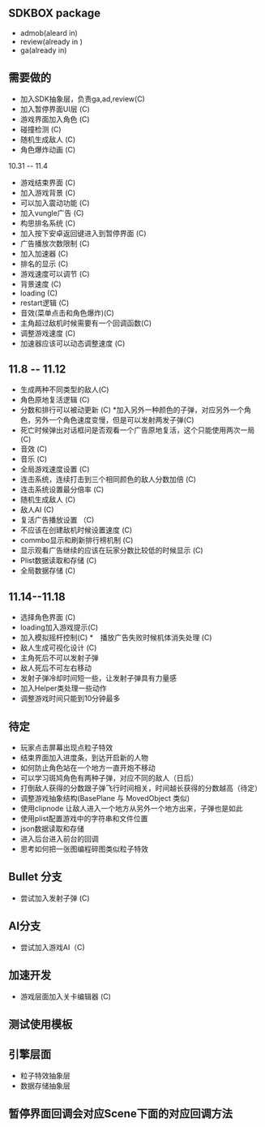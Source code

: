 ## SDKBOX package
* admob(aleard in)
* review(already in )
* ga(already in)


## 需要做的
* 加入SDK抽象层，负责ga,ad,review(C)
* 加入暂停界面UI层 (C)
* 游戏界面加入角色 (C)
* 碰撞检测 (C)
* 随机生成敌人 (C)
* 角色爆炸动画 (C)

10.31 -- 11.4
* 游戏结束界面 (C)
* 加入游戏背景 (C)
* 可以加入震动功能 (C)
* 加入vungle广告 (C)
* 构思排名系统 (C) 
* 加入按下安卓返回键进入到暂停界面 (C)
* 广告播放次数限制 (C)
* 加入加速器 (C)
* 排名的显示 (C)
* 游戏速度可以调节 (C)
* 背景速度 (C)
* loading (C)
* restart逻辑 (C)
* 音效(菜单点击和角色爆炸)(C)
* 主角超过敌机时候需要有一个回调函数(C)
* 调整游戏速度 (C)
* 加速器应该可以动态调整速度 (C)

## 11.8 -- 11.12
* 生成两种不同类型的敌人(C)
* 角色原地复活逻辑 (C)
* 分数和排行可以被动更新 (C)
*加入另外一种颜色的子弹，对应另外一个角色，另外一个角色速度变慢，但是可以发射两发子弹(C)
* 死亡时候弹出对话框问是否观看一个广告原地复活，这个只能使用两次一局(C)
* 音效 (C)
* 音乐 (C)
* 全局游戏速度设置 (C)
* 连击系统，连续打击到三个相同颜色的敌人分数加倍 (C)
* 连击系统设置最分倍率 (C)
* 随机生成敌人 (C)
* 敌人AI (C)
* 复活广告播放设置 （C)
* 不应该在创建敌机时候设置速度 (C)
* commbo显示和刷新排行榜机制 (C)
* 显示观看广告继续的应该在玩家分数比较低的时候显示 (C)
* Plist数据读取和存储 (C)
* 全局数据存储  (C)

## 11.14--11.18
* 选择角色界面 (C)
* loading加入游戏提示(C)
* 加入模拟摇杆控制(C)
*　播放广告失败时候机体消失处理 (C)
* 敌人生成可视化设计 (C)
* 主角死后不可以发射子弹
* 敌人死后不可左右移动
* 发射子弹冷却时间短一些，让发射子弹具有力量感
* 加入Helper类处理一些动作
* 调整游戏时间只能到10分钟最多

## 待定
* 玩家点击屏幕出现点粒子特效
* 结束界面加入进度条，到达开启新的人物
* 如何防止角色站在一个地方一直开炮不移动
* 可以学习斑鸠角色有两种子弹，对应不同的敌人（日后）
* 打倒敌人获得的分数跟子弹飞行时间相关，时间越长获得的分数越高（待定）
* 调整游戏抽象结构(BasePlane 与 MovedObject 类似)
* 使用clipnode 让敌人进入一个地方从另外一个地方出来，子弹也是如此
* 使用plist配置游戏中的字符串和文件位置
* json数据读取和存储
* 进入后台进入前台的回调
* 思考如何把一张图编程碎图类似粒子特效

## Bullet 分支
* 尝试加入发射子弹 (C)

## AI分支
* 尝试加入游戏AI（C)

## 加速开发
* 游戏层面加入关卡编辑器 (C)

## 测试使用模板

## 引擎层面
* 粒子特效抽象层
* 数据存储抽象层






## 暂停界面回调会对应Scene下面的对应回调方法

